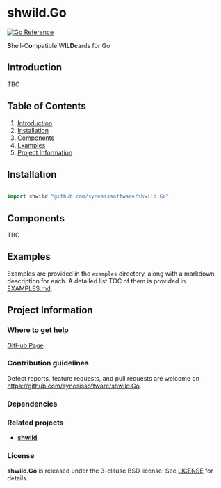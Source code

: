 # shwild.Go

[![Go Reference](https://pkg.go.dev/badge/github.com/synesissoftware/shwild.Go.svg)](https://pkg.go.dev/github.com/synesissoftware/shwild.Go)

**S**hell-C**o**mpatible W**ILDc**ards for Go

## Introduction

TBC

## Table of Contents

1. [Introduction](#introduction)
2. [Installation](#installation)
3. [Components](#components)
4. [Examples](#examples)
5. [Project Information](#project-information)

## Installation

```Go

import shwild "github.com/synesissoftware/shwild.Go"
```

## Components

TBC

## Examples

Examples are provided in the ```examples``` directory, along with a markdown description for each. A detailed list TOC of them is provided in [EXAMPLES.md](./EXAMPLES.md).

## Project Information

### Where to get help

[GitHub Page](https://github.com/synesissoftware/shwild.Go "GitHub Page")

### Contribution guidelines

Defect reports, feature requests, and pull requests are welcome on https://github.com/synesissoftware/shwild.Go.

### Dependencies

### Related projects

* [**shwild**](https://github.com/synesissoftware/shwild/)

### License

**shwild.Go** is released under the 3-clause BSD license. See [LICENSE](./LICENSE) for details.
